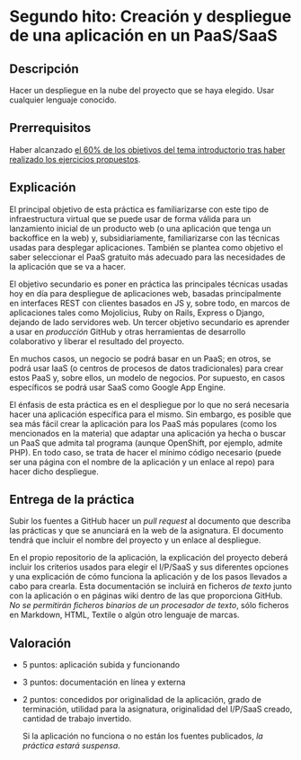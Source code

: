 Segundo hito: Creación y despliegue de una aplicación en un PaaS/SaaS
=====================================

Descripción
-----------------

Hacer un despliegue en la nube del proyecto que se haya elegido. Usar cualquier
lenguaje conocido.

Prerrequisitos
--------------------

Haber alcanzado
[el 60% de los objetivos del tema introductorio tras haber realizado los ejercicios propuestos](../temas/PaaS.md). 

Explicación
----------------

El principal objetivo de esta práctica es familiarizarse con este tipo
de infraestructura virtual que se puede usar de forma válida para un
lanzamiento inicial de un producto web (o una aplicación que tenga un
backoffice en la web) y, subsidiariamente, familiarizarse con las
técnicas usadas para desplegar aplicaciones. También se plantea como
objetivo el saber seleccionar el PaaS gratuito más adecuado para las
necesidades de la aplicación que se va a hacer.

El objetivo secundario es poner en práctica las principales
técnicas usadas hoy en día para despliegue de aplicaciones web,
basadas principalmente en interfaces REST con clientes basados en JS
y, sobre todo, en marcos de aplicaciones tales como Mojolicius, Ruby
on Rails, Express o Django, dejando de lado servidores web. Un tercer
objetivo secundario es aprender a usar en *producción* GitHub y otras
herramientas de desarrollo colaborativo y liberar el resultado del
proyecto. 

En muchos casos, un negocio se podrá basar en un PaaS; en otros, se
podrá usar IaaS (o centros de procesos de datos tradicionales) para
crear estos PaaS y, sobre ellos, un modelo de negocios. Por supuesto, en casos específicos se podrá usar SaaS como Google App Engine.

El énfasis de esta práctica es en el despliegue por lo que
no será necesaria hacer una aplicación específica para el mismo. Sin
embargo, es posible que sea más fácil crear la aplicación para los
PaaS más populares (como los mencionados en la materia) que adaptar
una aplicación ya hecha o buscar un PaaS que admita tal programa
(aunque OpenShift, por ejemplo, admite PHP). En todo caso, se trata de hacer el mínimo código necesario (puede ser una página con el nombre de la aplicación y un enlace al repo) para hacer dicho despliegue.

Entrega de la práctica
--------------------------------

Subir los fuentes a GitHub hacer un *pull request* al documento que describa las prácticas y que se anunciará en la web de la asignatura. El documento tendrá que incluir el nombre del proyecto y un enlace al despliegue. 

En el propio repositorio de la aplicación, la explicación del proyecto deberá incluir los criterios usados para
elegir el I/P/SaaS y sus diferentes opciones y una explicación de cómo funciona la aplicación y de
los pasos llevados a cabo para crearla. Esta documentación se incluirá
en ficheros *de texto* junto con la aplicación o en páginas wiki
dentro de las que proporciona GitHub. *No se permitirán ficheros
binarios de un procesador de texto*, sólo ficheros en Markdown, HTML,
Textile o algún otro lenguaje de marcas. 

Valoración
--------------

* 5 puntos: aplicación subida y funcionando
* 3 puntos: documentación en línea y externa
* 2 puntos: concedidos por originalidad de la aplicación, grado de
  terminación, utilidad para la asignatura, originalidad del I/P/SaaS
  creado, cantidad de trabajo invertido. 
  
  Si la aplicación no funciona o no están los fuentes publicados, *la
  práctica estará suspensa*.
